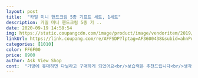 ```yaml
---
layout: post 
title:  "카밀 미니 핸드크림 5종 기프트 세트, 1세트" 
description: 카밀 미니 핸드크림 5종 기 ..
date: 2020-09-19 14:58:54 
img: https://static.coupangcdn.com/image/product/image/vendoritem/2019/09/10/4442346349/dbe9ce13-175a-46cf-adc6-4be3b7d766f7.jpg 
linkUrl: https://link.coupang.com/re/AFFSDP?lptag=AF3600438&subid=ahnPublicAsk&pageKey=192140753&itemId=549664050&vendorItemId=4442346349&traceid=V0-113-92441804f16ea68e 
categories: [1010] 
color: FF6F00 
price: 8900 
author: Ask View Shop 
cont:  "가방에 휴대하면 다닐라고 구매하게 되었어요<br/>보습력은 추천드립니다<br/>생각보다 작았어요 ㅋㅋㅋㅋ 귀엽더라구요 향도 5개라서 괜찮은 것 같구 가격도 좋은 것 같아요 감사합니당<br/>용량을 안 보고 샀더니 작은 것이었네요.<br/><br/>이 제품은 향은 개인적으로 호불호를 엄청 탈 거 같아요.<br/>.<br/>(시향해보시길.<br/>.<br/>)<br/>제품 바른 뒤 잔여감도 들지 않고 좋아요<br/>주문을 잘 못 했을뿐 제품 배송 모두 문제 좋아요.<br/><br/>휴대하기에 딱 좋은 사이즈인거 같아요<br/>" 
---
```

